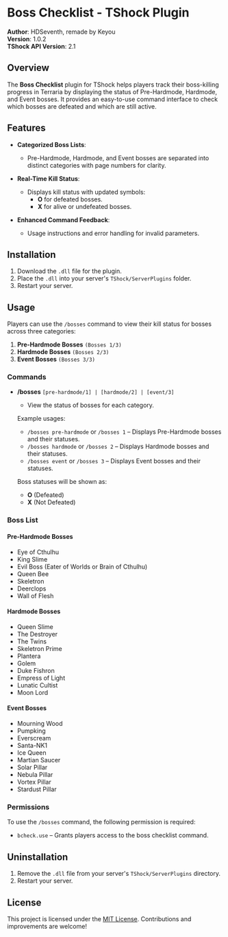 # Boss Checklist - TShock Plugin

**Author**: HDSeventh, remade by Keyou  
**Version**: 1.0.2  
**TShock API Version**: 2.1

## Overview

The **Boss Checklist** plugin for TShock helps players track their boss-killing progress in Terraria by displaying the status of Pre-Hardmode, Hardmode, and Event bosses. It provides an easy-to-use command interface to check which bosses are defeated and which are still active.

## Features

- **Categorized Boss Lists**:
  - Pre-Hardmode, Hardmode, and Event bosses are separated into distinct categories with page numbers for clarity.
  
- **Real-Time Kill Status**:
  - Displays kill status with updated symbols:
    - **O** for defeated bosses.
    - **X** for alive or undefeated bosses.

- **Enhanced Command Feedback**:
  - Usage instructions and error handling for invalid parameters.
  
## Installation

1. Download the `.dll` file for the plugin.
2. Place the `.dll` into your server's `TShock/ServerPlugins` folder.
3. Restart your server.

## Usage

Players can use the `/bosses` command to view their kill status for bosses across three categories:

1. **Pre-Hardmode Bosses** `(Bosses 1/3)`
2. **Hardmode Bosses** `(Bosses 2/3)`
3. **Event Bosses** `(Bosses 3/3)`

### Commands

- **/bosses** `[pre-hardmode/1] | [hardmode/2] | [event/3]`
  - View the status of bosses for each category.

  Example usages:
  - `/bosses pre-hardmode` or `/bosses 1` – Displays Pre-Hardmode bosses and their statuses.
  - `/bosses hardmode` or `/bosses 2` – Displays Hardmode bosses and their statuses.
  - `/bosses event` or `/bosses 3` – Displays Event bosses and their statuses.

  Boss statuses will be shown as:
  - **O** (Defeated)
  - **X** (Not Defeated)

### Boss List

#### Pre-Hardmode Bosses
- Eye of Cthulhu
- King Slime
- Evil Boss (Eater of Worlds or Brain of Cthulhu)
- Queen Bee
- Skeletron
- Deerclops
- Wall of Flesh

#### Hardmode Bosses
- Queen Slime
- The Destroyer
- The Twins
- Skeletron Prime
- Plantera
- Golem
- Duke Fishron
- Empress of Light
- Lunatic Cultist
- Moon Lord

#### Event Bosses
- Mourning Wood
- Pumpking
- Everscream
- Santa-NK1
- Ice Queen
- Martian Saucer
- Solar Pillar
- Nebula Pillar
- Vortex Pillar
- Stardust Pillar

### Permissions

To use the `/bosses` command, the following permission is required:
- `bcheck.use` – Grants players access to the boss checklist command.

## Uninstallation

1. Remove the `.dll` file from your server's `TShock/ServerPlugins` directory.
2. Restart your server.

## License

This project is licensed under the [MIT License](LICENSE). Contributions and improvements are welcome!
